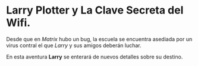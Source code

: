 ﻿# Larry Plotter y La Clave Secreta del Wifi.

Desde que en *Matrix* hubo un bug, la escuela se encuentra asediada por un virus
contral el que *Larry* y sus amigos deberán luchar.

En esta aventura **Larry** se enterará de nuevos detalles sobre su destino.